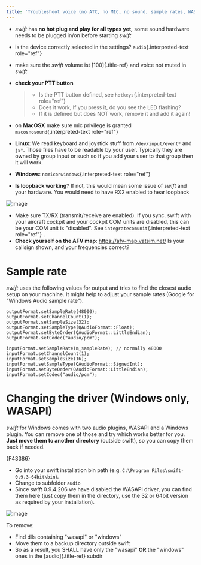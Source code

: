 ```yaml
---
title: 'Troubleshoot voice (no ATC, no MIC, no sound, sample rates, WASAPI)'
---
```


-   *swift* has **no hot plug and play for all types yet,** some sound
    hardware needs to be plugged in/on before starting *swift*

-   is the device correctly selected in the settings?
    `audio`{.interpreted-text role="ref"}

-   make sure the *swift* volume ist [100]{.title-ref} and voice not
    muted in *swift*

-   **check your PTT button**

    > -   Is the PTT button defined, see `hotkeys`{.interpreted-text
    >     role="ref"}
    > -   Does it work, If you press it, do you see the LED flashing?
    > -   If it is defined but does NOT work, remove it and add it
    >     again!

-   on **MacOSX** make sure mic privilege is granted
    `macosnosound`{.interpreted-text role="ref"}

-   **Linux**: We read keyboard and joystick stuff from
    `/dev/input/event*` and `js*`. Those files have to be readable by
    your user. Typically they are owned by group input or such so if you
    add your user to that group then it will work.

-   **Windows**: `nomiconwindows`{.interpreted-text role="ref"}

-   **Is loopback working**? If not, this would mean some issue of
    *swift* and your hardware. You would need to have RX2 enabled to
    hear loopback

![image](http://img.swift-project.org/loopback.png)

-   Make sure TX/RX (transmit/receive are enabled). If you sync. swift
    with your aircraft cockpit and your cockpit COM units are disabled,
    this can be your COM unit is \"disabled\". See
    `integratecomunit`{.interpreted-text role="ref"} .
-   **Check yourself on the AFV map**: <https://afv-map.vatsim.net/> Is
    your callsign shown, and your frequencies correct?

Sample rate
===========

*swift* uses the following values for output and tries to find the
closest audio setup on your machine. It might help to adjust your sample
rates (Google for \"Windows Audio sample rate\").

``` {.}
outputFormat.setSampleRate(48000);
outputFormat.setChannelCount(1);
outputFormat.setSampleSize(32);
outputFormat.setSampleType(QAudioFormat::Float);
outputFormat.setByteOrder(QAudioFormat::LittleEndian);
outputFormat.setCodec("audio/pcm");
```

``` {.}
inputFormat.setSampleRate(m_sampleRate); // normally 48000
inputFormat.setChannelCount(1);
inputFormat.setSampleSize(16);
inputFormat.setSampleType(QAudioFormat::SignedInt);
inputFormat.setByteOrder(QAudioFormat::LittleEndian);
inputFormat.setCodec("audio/pcm");
```

Changing the driver (Windows only, WASAPI)
==========================================

*swift* for Windows comes with two audio plugins, WASAPI and a Windows
plugin. You can remove one of those and try which works better for you.
**Just move them to another directory** (outside swift), so you can copy
them back if needed.

{F43386}

-   Go into your swift installation bin path (e.g.
    `C:\Program Files\swift-0.9.3-64bit\bin`).
-   Change to subfolder `audio`
-   Since *swift* 0.9.4.206 we have disabled the WASAPI driver, you can
    find them here (just copy them in the directory, use the 32 or 64bit
    version as required by your installation).

![image](http://img.swift-project.org/wasapidriver.png)

To remove:

-   Find dlls containing \"wasapi\" or \"windows\"
-   Move them to a backup directory outside swift
-   So as a result, you SHALL have only the \"wasapi\" **OR** the
    \"windows\" ones in the [audio]{.title-ref} subdir
